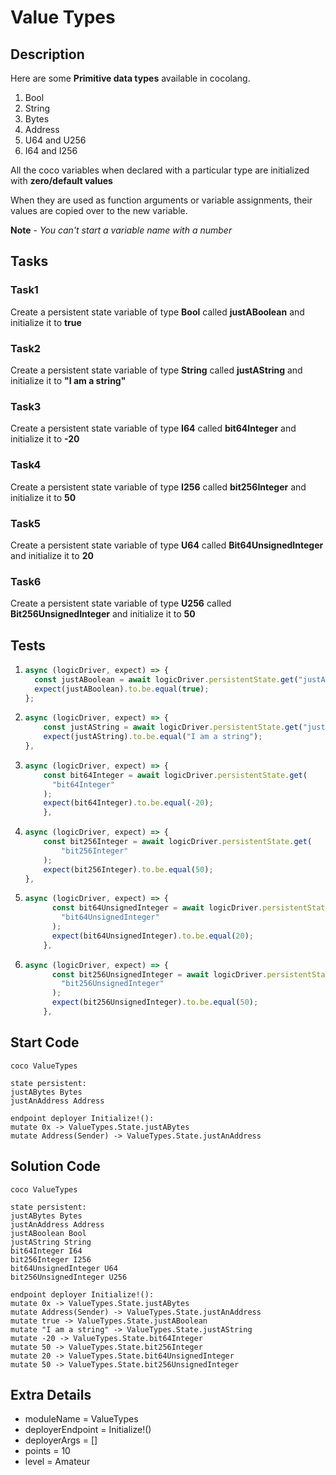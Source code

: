 # Value Types

## Description

Here are some **Primitive data types** available in cocolang.

1. Bool
2. String
3. Bytes
4. Address
5. U64 and U256
6. I64 and I256

All the coco variables when declared with a particular type are initialized with **zero/default values**

When they are used as function arguments or variable assignments, their values are copied over to the new variable.

**Note** - _You can't start a variable name with a number_

## Tasks

### Task1

Create a persistent state variable of type **Bool** called **justABoolean** and initialize it to **true**

### Task2

Create a persistent state variable of type **String** called **justAString** and initialize it to **"I am a string"**

### Task3

Create a persistent state variable of type **I64** called **bit64Integer** and initialize it to **-20**

### Task4

Create a persistent state variable of type **I256** called **bit256Integer** and initialize it to **50**

### Task5

Create a persistent state variable of type **U64** called **Bit64UnsignedInteger** and initialize it to **20**

### Task6

Create a persistent state variable of type **U256** called **Bit256UnsignedInteger** and initialize it to **50**

## Tests

1. ```javascript
   async (logicDriver, expect) => {
     const justABoolean = await logicDriver.persistentState.get("justABoolean");
     expect(justABoolean).to.be.equal(true);
   };
   ```

2. ```javascript
   async (logicDriver, expect) => {
       const justAString = await logicDriver.persistentState.get("justAString");
       expect(justAString).to.be.equal("I am a string");
   },
   ```

3. ```javascript
   async (logicDriver, expect) => {
       const bit64Integer = await logicDriver.persistentState.get(
         "bit64Integer"
       );
       expect(bit64Integer).to.be.equal(-20);
       },
   ```

4. ```javascript
   async (logicDriver, expect) => {
       const bit256Integer = await logicDriver.persistentState.get(
           "bit256Integer"
       );
       expect(bit256Integer).to.be.equal(50);
   },
   ```

5. ```javascript
   async (logicDriver, expect) => {
         const bit64UnsignedInteger = await logicDriver.persistentState.get(
           "bit64UnsignedInteger"
         );
         expect(bit64UnsignedInteger).to.be.equal(20);
       },
   ```

6. ```javascript
   async (logicDriver, expect) => {
         const bit256UnsignedInteger = await logicDriver.persistentState.get(
           "bit256UnsignedInteger"
         );
         expect(bit256UnsignedInteger).to.be.equal(50);
       },
   ```

## Start Code

```
coco ValueTypes

state persistent:
justABytes Bytes
justAnAddress Address

endpoint deployer Initialize!():
mutate 0x -> ValueTypes.State.justABytes
mutate Address(Sender) -> ValueTypes.State.justAnAddress
```

## Solution Code

```
coco ValueTypes

state persistent:
justABytes Bytes
justAnAddress Address
justABoolean Bool
justAString String
bit64Integer I64
bit256Integer I256
bit64UnsignedInteger U64
bit256UnsignedInteger U256

endpoint deployer Initialize!():
mutate 0x -> ValueTypes.State.justABytes
mutate Address(Sender) -> ValueTypes.State.justAnAddress
mutate true -> ValueTypes.State.justABoolean
mutate "I am a string" -> ValueTypes.State.justAString
mutate -20 -> ValueTypes.State.bit64Integer
mutate 50 -> ValueTypes.State.bit256Integer
mutate 20 -> ValueTypes.State.bit64UnsignedInteger
mutate 50 -> ValueTypes.State.bit256UnsignedInteger

```

## Extra Details

- moduleName = ValueTypes
- deployerEndpoint = Initialize!()
- deployerArgs = []
- points = 10
- level = Amateur
